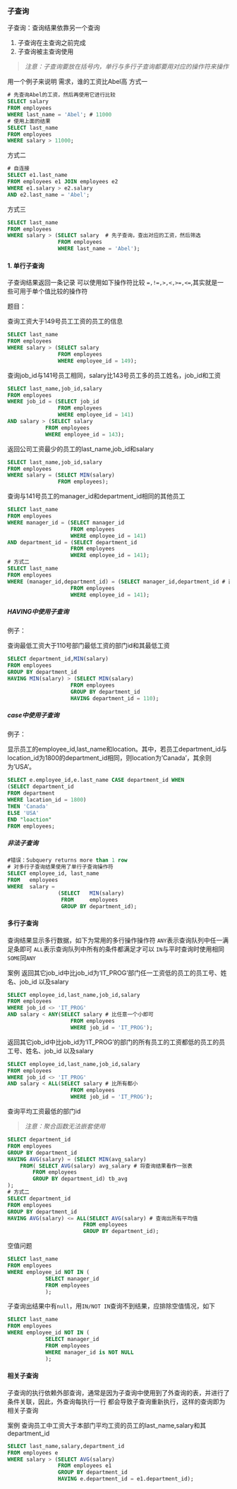 ### 子查询

子查询：查询结果依靠另一个查询

1. 子查询在主查询之前完成
2. 子查询被主查询使用
   
> *注意：子查询要放在括号内，单行与多行子查询都要用对应的操作符来操作*

用一个例子来说明
需求，谁的工资比Abel高
方式一

```sql
# 先查询Abel的工资，然后再使用它进行比较
SELECT salary
FROM employees
WHERE last_name = 'Abel'; # 11000
# 使用上面的结果
SELECT last_name
FROM employees
WHERE salary > 11000;
```

方式二

```sql
# 自连接
SELECT e1.last_name
FROM employees e1 JOIN employees e2
WHERE e1.salary > e2.salary 
AND e2.last_name = 'Abel';
```

方式三

```sql
SELECT last_name 
FROM employees
WHERE salary > (SELECT salary  # 先子查询，查出对应的工资，然后筛选
                FROM employees
                WHERE last_name = 'Abel');
```

#### 1. 单行子查询

子查询结果返回一条记录
可以使用如下操作符比较
`=,!=,>,<,>=,<=`,其实就是一些可用于单个值比较的操作符

题目：

查询工资大于149号员工工资的员工的信息

```sql
SELECT last_name 
FROM employees
WHERE salary > (SELECT salary
                FROM employees
                WHERE employee_id = 149);
```

查询job_id与141号员工相同，salary比143号员工多的员工姓名，job_id和工资

```sql
SELECT last_name,job_id,salary 
FROM employees
WHERE job_id = (SELECT job_id
                FROM employees
                WHERE employee_id = 141)
AND salary > (SELECT salary
            FROM employees
            WHERE employee_id = 143);
```

返回公司工资最少的员工的last_name,job_id和salary

```sql
SELECT last_name,job_id,salary 
FROM employees
WHERE salary = (SELECT MIN(salary)
                FROM employees);
```

查询与141号员工的manager_id和department_id相同的其他员工

```sql
SELECT last_name
FROM employees
WHERE manager_id = (SELECT manager_id
                    FROM employees
                    WHERE employee_id = 141)
AND department_id = (SELECT department_id
                    FROM employees
                    WHERE employee_id = 141);
# 方式二
SELECT last_name
FROM employees
WHERE (manager_id,department_id) = (SELECT manager_id,department_id # 直接比较一行查询结果
                    FROM employees
                    WHERE employee_id = 141);
```

##### HAVING中使用子查询

例子：

查询最低工资大于110号部门最低工资的部门id和其最低工资

```sql
SELECT department_id,MIN(salary)
FROM employees
GROUP BY department_id
HAVING MIN(salary) > (SELECT MIN(salary)
                    FROM employees
                    GROUP BY department_id
                    HAVING department_id = 110);
```

##### case中使用子查询

例子：

显示员工的employee_id,last_name和location。其中，若员工department_id与location_id为1800的department_id相同，则location为’Canada’，其余则为’USA’。

```sql
SELECT e.employee_id,e.last_name CASE department_id WHEN
(SELECT department_id
FROM department
WHERE lacation_id = 1800)
THEN 'Canada'
ELSE 'USA'
END "loaction"
FROM employees;
```

##### 非法子查询

```sql
#错误：Subquery returns more than 1 row
# 对多行子查询结果使用了单行子查询操作符
SELECT employee_id, last_name
FROM   employees
WHERE  salary =
                (SELECT   MIN(salary)
                 FROM     employees
                 GROUP BY department_id);  
```

#### 多行子查询

查询结果显示多行数据，如下为常用的多行操作操作符
`ANY`表示查询队列中任一满足条即可
`ALL`表示查询队列中所有的条件都满足才可以
`IN`与平时查询时使用相同
`SOME`同`ANY`

案例
返回其它job_id中比job_id为‘IT_PROG’部门任一工资低的员工的员工号、姓名、job_id 以及salary

```sql
SELECT employee_id,last_name,job_id,salary
FROM employees
WHERE job_id <> 'IT_PROG'
AND salary < ANY(SELECT salary # 比任意一个小即可
                    FROM employees
                    WHERE job_id = 'IT_PROG');
```

返回其它job_id中比job_id为‘IT_PROG’的部门的所有员工的工资都低的员工的员工号、姓名、job_id 以及salary

```sql
SELECT employee_id,last_name,job_id,salary
FROM employees
WHERE job_id <> 'IT_PROG'
AND salary < ALL(SELECT salary # 比所有都小
                    FROM employees
                    WHERE job_id = 'IT_PROG');
```

查询平均工资最低的部门id

>*注意：聚合函数无法嵌套使用*

```sql
SELECT department_id
FROM employees
GROUP BY department_id
HAVING AVG(salary) = (SELECT MIN(avg_salary)
    FROM( SELECT AVG(salary) avg_salary # 将查询结果看作一张表
        FROM employees
        GROUP BY department_id) tb_avg
);
# 方式二
SELECT department_id
FROM employees
GROUP BY department_id
HAVING AVG(salary) <= ALL(SELECT AVG(salary) # 查询出所有平均值
                        FROM employees
                        GROUP BY department_id);
```

空值问题

```sql
SELECT last_name
FROM employees
WHERE employee_id NOT IN (
            SELECT manager_id
            FROM employees
            );
```

子查询出结果中有`null`，用`IN/NOT IN`查询不到结果，应排除空值情况，如下

```sql
SELECT last_name
FROM employees
WHERE employee_id NOT IN (
            SELECT manager_id
            FROM employees
            WHERE manager_id is NOT NULL
            );
```

#### 相关子查询

子查询的执行依赖外部查询，通常是因为子查询中使用到了外查询的表，并进行了条件关联，因此，外查询每执行一行
都会导致子查询重新执行，这样的查询即为相关子查询

案例
查询员工中工资大于本部门平均工资的员工的last_name,salary和其department_id

```sql
SELECT last_name,salary,department_id
FROM employees e
WHERE salary > (SELECT AVG(salary)
                FROM employees e1
                GROUP BY department_id
                HAVING e.department_id = e1.department_id);
```